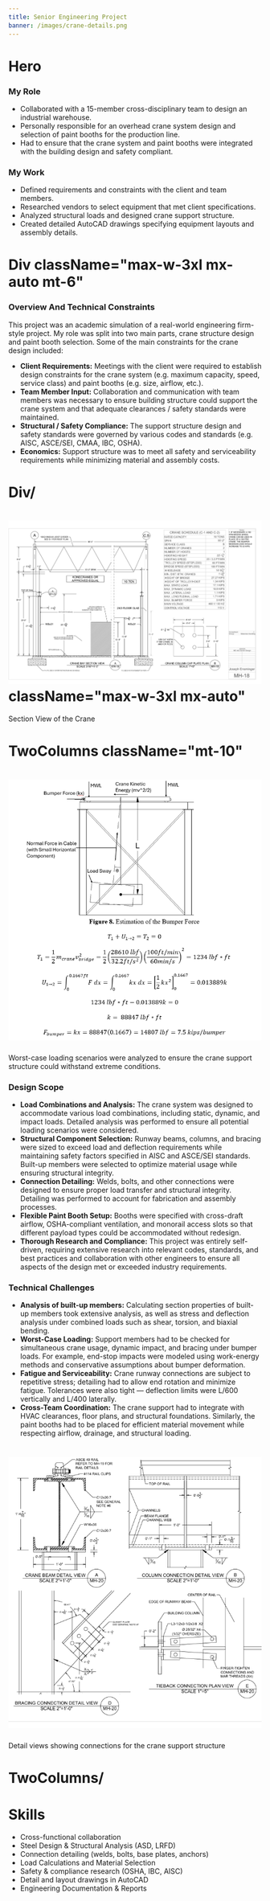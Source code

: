```yaml
---
title: Senior Engineering Project
banner: /images/crane-details.png
---
```


# Hero

### My Role
- Collaborated with a 15-member cross-disciplinary team to design an industrial warehouse.
- Personally responsible for an overhead crane system design and selection of paint booths for the production line.
- Had to ensure that the crane system and paint booths were integrated with the building design and safety compliant.

### My Work
- Defined requirements and constraints with the client and team members.
- Researched vendors to select equipment that met client specifications.
- Analyzed structural loads and designed crane support structure.
- Created detailed AutoCAD drawings specifying equipment layouts and assembly details.

# Div className="max-w-3xl mx-auto mt-6"
### Overview And Technical Constraints
This project was an academic simulation of a real-world engineering firm-style project. My role was split into two main parts, crane structure design and paint booth selection. Some of the main constraints for the crane design included:

- **Client Requirements:** Meetings with the client were required to establish design constraints for the crane system (e.g. maximum capacity, speed, service class) and paint booths (e.g. size, airflow, etc.).
- **Team Member Input:** Collaboration and communication with team members was necessary to ensure building structure could support the crane system and that adequate clearances / safety standards were maintained.
- **Structural / Safety Compliance:** The support structure design and safety standards were governed by various codes and standards (e.g. AISC, ASCE/SEI, CMAA, IBC, OSHA).
- **Economics:** Support structure was to meet all safety and serviceability requirements while minimizing material and assembly costs.

# Div/

# ![Crane Section](/images/crane-section.png) className="max-w-3xl mx-auto"
Section View of the Crane

# TwoColumns className="mt-10"

# ![Crane Bumper Force Estimation](/images/crane-bumper-force.png)
Worst-case loading scenarios were analyzed to ensure the crane support structure could withstand extreme conditions.

### Design Scope
- **Load Combinations and Analysis:** The crane system was designed to accommodate various load combinations, including static, dynamic, and impact loads. Detailed analysis was performed to ensure all potential loading scenarios were considered.
- **Structural Component Selection:** Runway beams, columns, and bracing were sized to exceed load and deflection requirements while maintaining safety factors specified in AISC and ASCE/SEI standards. Built-up members were selected to optimize material usage while ensuring structural integrity.
- **Connection Detailing:** Welds, bolts, and other connections were designed to ensure proper load transfer and structural integrity. Detailing was performed to account for fabrication and assembly processes.
- **Flexible Paint Booth Setup:** Booths were specified with cross-draft airflow, OSHA-compliant ventilation, and monorail access slots so that different payload types could be accommodated without redesign.
- **Thorough Research and Compliance:** This project was entirely self-driven, requiring extensive research into relevant codes, standards, and best practices and collaboration with other engineers to ensure all aspects of the design met or exceeded industry requirements.

### Technical Challenges
- **Analysis of built-up members:** Calculating section properties of built-up members took extensive analysis, as well as stress and deflection analysis under combined loads such as shear, torsion, and biaxial bending.
- **Worst-Case Loading:** Support members had to be checked for simultaneous crane usage, dynamic impact, and bracing under bumper loads. For example, end-stop impacts were modeled using work-energy methods and conservative assumptions about bumper deformation.
- **Fatigue and Serviceability:** Crane runway connections are subject to repetitive stress; detailing had to allow end rotation and minimize fatigue. Tolerances were also tight — deflection limits were L/600 vertically and L/400 laterally.
- **Cross-Team Coordination:** The crane support had to integrate with HVAC clearances, floor plans, and structural foundations. Similarly, the paint booths had to be placed for efficient material movement while respecting airflow, drainage, and structural loading.

# ![Connection Detail Views](/images/crane-details2.png)
Detail views showing connections for the crane support structure

# TwoColumns/


# Skills
- Cross-functional collaboration
- Steel Design & Structural Analysis (ASD, LRFD)
- Connection detailing (welds, bolts, base plates, anchors)
- Load Calculations and Material Selection
- Safety & compliance research (OSHA, IBC, AISC)
- Detail and layout drawings in AutoCAD
- Engineering Documentation & Reports
